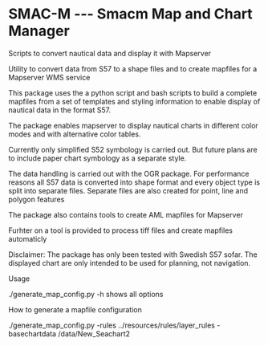 # SMAC-M   --- Smacm Map and Chart Manager

Scripts to convert nautical data and display it with Mapserver

Utility to convert data from S57 to a shape files and to 
create mapfiles for a Mapserver WMS service

This package uses the a python script and bash scripts to build a
complete mapfiles from a set of templates and styling information to enable display of nautical data in the format S57.
 
The package enables mapserver to display nautical charts in different color modes and with alternative color tables.
 
Currently only simplified S52 symbology is carried out. But future plans are to include paper chart symbology as a separate style.
 
The data handling is carried out with the OGR package.  For performance reasons all S57 data is converted into shape format and every object type is split into separate files. Separate files are also created for point, line and polygon features

The package also contains tools to create AML mapfiles for Mapserver

Furhter on a tool is provided to process tiff files and create mapfiles automaticly

Disclaimer: The package has only been tested with Swedish S57 sofar.
The displayed chart are only intended to be used for planning, not navigation.

Usage

./generate_map_config.py -h shows all options

How to generate a mapfile configuration 

./generate_map_config.py -rules ../resources/rules/layer_rules -basechartdata /data/New_Seachart2
